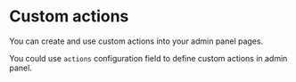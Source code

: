 # Custom actions
You can create and use custom actions into your admin panel pages.

You could use `actions` configuration field to define custom actions in admin panel.

